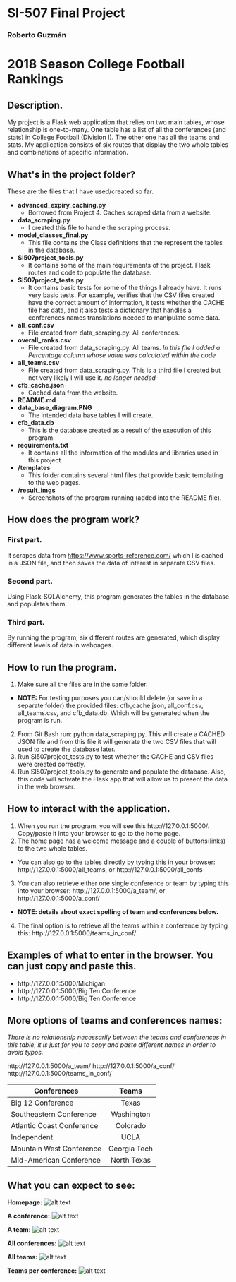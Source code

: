 # SI-507 Final Project

### Roberto Guzmán

# 2018 Season College Football Rankings

## Description.
My project is a Flask web application that relies on two main tables, whose relationship is one-to-many.
One table has a list of all the conferences (and stats) in College Football (Division I). The other one has all the teams and stats.
My application consists of six routes that display the two whole tables and combinations of specific information.



## What's in the project folder?
These are the files that I have used/created so far.

- **advanced_expiry_caching.py**
  - Borrowed from Project 4. Caches scraped data from a website.
- **data_scraping.py**
  - I created this file to handle the scraping process.
- **model_classes_final.py**
  - This file contains the Class definitions that the represent the tables in the database.
- **SI507project_tools.py**
  - It contains some of the main requirements of the project. Flask routes and code to populate the database.
- **SI507project_tests.py**
  - It contains basic tests for some of the things I already have. It runs very basic tests. For example, verifies that the CSV files created have the correct amount of information, it tests whether the CACHE file has data, and it also tests a dictionary that handles a conferences names translations needed to manipulate some data.
- **all_conf.csv**
  - File created from data_scraping.py. All conferences.
- **overall_ranks.csv**
  - File created from data_scraping.py. All teams. *In this file I added a Percentage column whose value was calculated within the code*
- **all_teams.csv**
  - File created from data_scraping.py. This is a third file I created but not very likely I will use it. *no longer needed*
- **cfb_cache.json**
  - Cached data from the website.
- **README.md**
- **data_base_diagram.PNG**
  - The intended data base tables I will create.
- **cfb_data.db**
  - This is the database created as a result of the execution of this program.
- **requirements.txt**
  - It contains all the information of the modules and libraries used in this project.
- **/templates**
  - This folder contains several html files that provide basic templating to the web pages.
- **/result_imgs**
  - Screenshots of the program running (added into the README file).



## How does the program work?
### First part.
It scrapes data from https://www.sports-reference.com/ which I is cached in a JSON file, and then saves the data of interest in separate CSV files.

### Second part.
Using Flask-SQLAlchemy, this program generates the tables in the database and populates them.

### Third part.
By running the program, six different routes are generated, which display different levels of data in webpages.



## How to run the program.
1. Make sure all the files are in the same folder.
  - **NOTE:** For testing purposes you can/should delete (or save in a separate folder) the provided files: cfb_cache.json, all_conf.csv, all_teams.csv, and cfb_data.db. Which will be generated when the program is run.
2. From Git Bash run: python data_scraping.py. This will create a CACHED JSON file and from this file it will generate the two CSV files that will used to create the database later.
3. Run SI507project_tests.py to test whether the CACHE and CSV files were created correctly.
4. Run SI507project_tools.py to generate and populate the database. Also, this code will activate the Flask app that will allow us to present the data in the web browser.



## How to interact with the application.
1. When you run the program, you will see this ht<span>tp</span>://127.0.0.1:5000/. Copy/paste it into your browser to go to the home page.
2. The home page has a welcome message and a couple of buttons(links) to the two whole tables.
  - You can also go to the tables directly by typing this in your browser: ht<span>tp</span>://127.0.0.1:5000/all_teams, or ht<span>tp</span>://127.0.0.1:5000/all_confs
3. You can also retrieve either one single conference or team by typing this into your browser: ht<span>tp</span>://127.0.0.1:5000/a_team/<enter a team name here>, or ht<span>tp</span>://127.0.0.1:5000/a_conf/<enter a conference name here>
  - **NOTE: details about exact spelling of team and conferences below.**
4. The final option is to retrieve all the teams within a conference by typing this: ht<span>tp</span>://127.0.0.1:5000/teams_in_conf/<enter a conference name here>


## Examples of what to enter in the browser. You can just copy and paste this.

- ht<span>tp</span>://127.0.0.1:5000/Michigan
- ht<span>tp</span>://127.0.0.1:5000/Big Ten Conference
- ht<span>tp</span>://127.0.0.1:5000/Big Ten Conference

## More options of teams and conferences names:

*There is no relationship necessarily between the teams and conferences in this table, it is just for you to copy and paste different names in order to avoid typos.*

ht<span>tp</span>://127.0.0.1:5000/a_team/<enter a team name here>
ht<span>tp</span>://127.0.0.1:5000/a_conf/<enter a conference name here>
ht<span>tp</span>://127.0.0.1:5000/teams_in_conf/<enter a conference name here>

|Conferences               |Teams              |
|--------------------------|:-----------------:|
|Big 12 Conference         |Texas              |
|Southeastern Conference   |Washington         |
|Atlantic Coast Conference |Colorado           |
|Independent               |UCLA               |
|Mountain West Conference  |Georgia Tech       |
|Mid-American Conference   |North Texas        |


## What you can expect to see:

**Homepage:**
![alt text](https://github.com/rguzmanl/SI507_Final_Project/blob/master/result_imgs/home.png)

**A conference:**
![alt text](https://github.com/rguzmanl/SI507_Final_Project/blob/master/result_imgs/a_conf.png)

**A team:**
![alt text](https://github.com/rguzmanl/SI507_Final_Project/blob/master/result_imgs/a_team.png)

**All conferences:**
![alt text](https://github.com/rguzmanl/SI507_Final_Project/blob/master/result_imgs/all_confs.png)

**All teams:**
![alt text](https://github.com/rguzmanl/SI507_Final_Project/blob/master/result_imgs/all_teams.png)

**Teams per conference:**
![alt text](https://github.com/rguzmanl/SI507_Final_Project/blob/master/result_imgs/teams_in_conf.png)


##
